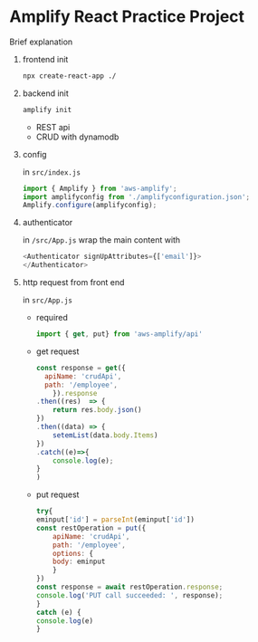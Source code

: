 # Amplify React Practice Project

Brief explanation
1. frontend init
    ```bash
    npx create-react-app ./
    ```
2. backend init
    ```bash
    amplify init
    ```
    - REST api
    - CRUD with dynamodb
3. config

    in `src/index.js`
    ```js
    import { Amplify } from 'aws-amplify';
    import amplifyconfig from './amplifyconfiguration.json';
    Amplify.configure(amplifyconfig);
    ```
4. authenticator

    in `/src/App.js`
    wrap the main content with
    ```js
    <Authenticator signUpAttributes={['email']}>
    </Authenticator>
    ```
5. http request from front end

    in `src/App.js`
    - required
        ```js
        import { get, put} from 'aws-amplify/api'
        ```
    - get request
        ```js
        const response = get({
          apiName: 'crudApi',
          path: '/employee',
            }).response
        .then((res)  => {
            return res.body.json()
        })
        .then((data) => {
            setemList(data.body.Items)
        }) 
        .catch((e)=>{
            console.log(e);
        }
        )
        ```
    - put request
        ```js
        try{
        eminput['id'] = parseInt(eminput['id'])
        const restOperation = put({
            apiName: 'crudApi',
            path: '/employee',
            options: {
            body: eminput
            }
        })
        const response = await restOperation.response;
        console.log('PUT call succeeded: ', response);
        }
        catch (e) {
        console.log(e)
        }
        ```